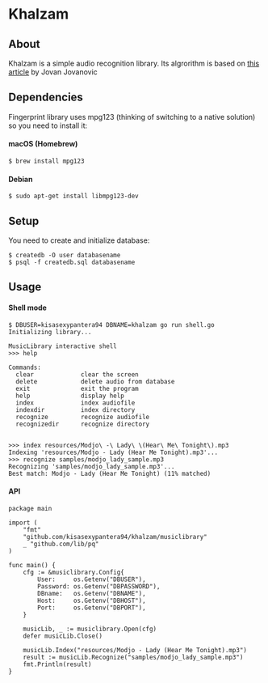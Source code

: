 # Khalzam
## About
Khalzam is a simple audio recognition library. Its algrorithm is based on
[this article](https://www.toptal.com/algorithms/shazam-it-music-processing-fingerprinting-and-recognition) by Jovan Jovanovic

## Dependencies 
Fingerprint library uses mpg123 (thinking of switching to a native solution) so you need to install it:
#### macOS (Homebrew)
```
$ brew install mpg123
```
#### Debian
```
$ sudo apt-get install libmpg123-dev
```

## Setup
You need to create and initialize database:
```
$ createdb -O user databasename
$ psql -f createdb.sql databasename
```

## Usage
#### Shell mode
```
$ DBUSER=kisasexypantera94 DBNAME=khalzam go run shell.go
Initializing library...

MusicLibrary interactive shell
>>> help

Commands:
  clear             clear the screen
  delete            delete audio from database
  exit              exit the program
  help              display help
  index             index audiofile
  indexdir          index directory
  recognize         recognize audiofile
  recognizedir      recognize directory


>>> index resources/Modjo\ -\ Lady\ \(Hear\ Me\ Tonight\).mp3
Indexing 'resources/Modjo - Lady (Hear Me Tonight).mp3'...
>>> recognize samples/modjo_lady_sample.mp3
Recognizing 'samples/modjo_lady_sample.mp3'...
Best match: Modjo - Lady (Hear Me Tonight) (11% matched)
```

#### API
```golang
package main

import (
	"fmt"
	"github.com/kisasexypantera94/khalzam/musiclibrary"
	_ "github.com/lib/pq"
)

func main() {
	cfg := &musiclibrary.Config{
		User:     os.Getenv("DBUSER"),
		Password: os.Getenv("DBPASSWORD"),
		DBname:   os.Getenv("DBNAME"),
		Host:     os.Getenv("DBHOST"),
		Port:     os.Getenv("DBPORT"),
	}

	musicLib, _ := musiclibrary.Open(cfg)
	defer musicLib.Close()

	musicLib.Index("resources/Modjo - Lady (Hear Me Tonight).mp3")
	result := musicLib.Recognize("samples/modjo_lady_sample.mp3")
	fmt.Println(result)
}
```
